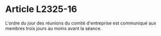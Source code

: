 # Article L2325-16

L'ordre du jour des réunions du comité d'entreprise est communiqué aux membres trois jours au moins avant la séance.